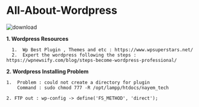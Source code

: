 # All-About-Wordpress
![download](https://user-images.githubusercontent.com/52255671/111907277-c923a180-8a7e-11eb-92b7-31e838009fd6.png)

**1. Wordpress Resources**

      1.  Wp Best Plugin , Themes and etc : https://www.wpsuperstars.net/
      2.  Expert the wordpress following the steps : https://wpnewsify.com/blog/steps-become-wordpress-professional/


**2. Wordpress Installing Problem**
   
    1.  Problem : could not create a directory for plugin
        Command : sudo chmod 777 -R /opt/lampp/htdocs/nayem_tech
        
    2. FTP out : wp-config -> define('FS_METHOD', 'direct');

